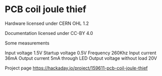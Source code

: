 # PCB coil joule thief

Hardware licensed under CERN OHL 1.2

Documentation licensed under CC-BY 4.0

Some measurements

Input voltage 1.5V
Startup voltage 0.5V
Frequency 260Khz
Input current 36mA
Output current 5mA through LED
Output voltage without load 20V

Project page https://hackaday.io/project/159611-pcb-coil-joule-thief

